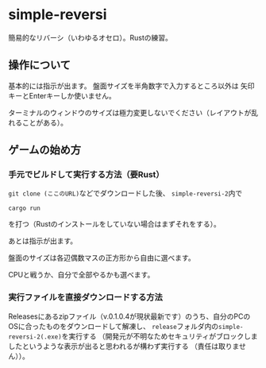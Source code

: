 # simple-reversi
簡易的なリバーシ（いわゆるオセロ）。Rustの練習。

## 操作について
基本的には指示が出ます。
盤面サイズを半角数字で入力するところ以外は
矢印キーとEnterキーしか使いません。

ターミナルのウィンドウのサイズは極力変更しないでください（レイアウトが乱れることがある）。

## ゲームの始め方
### 手元でビルドして実行する方法（要Rust）
```git clone (ここのURL)```などでダウンロードした後、
```simple-reversi-2```内で
```
cargo run
```
を打つ（Rustのインストールをしていない場合はまずそれをする）。

あとは指示が出ます。

盤面のサイズは各辺偶数マスの正方形から自由に選べます。

CPUと戦うか、自分で全部やるかも選べます。

### 実行ファイルを直接ダウンロードする方法
Releasesにあるzipファイル（v.0.1.0.4が現状最新です）のうち、自分のPCのOSに合ったものをダウンロードして解凍し、
```release```フォルダ内の```simple-reversi-2(.exe)```を実行する
（開発元が不明なためセキュリティがブロックしましたというような表示が出ると思われるが構わず実行する
（責任は取りません））。